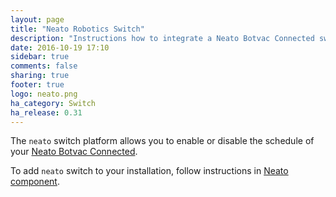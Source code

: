 ```yaml
---
layout: page
title: "Neato Robotics Switch"
description: "Instructions how to integrate a Neato Botvac Connected switch within Home Assistant."
date: 2016-10-19 17:10
sidebar: true
comments: false
sharing: true
footer: true
logo: neato.png
ha_category: Switch
ha_release: 0.31
---
```


The `neato` switch platform allows you to enable or disable the schedule of your [Neato Botvac Connected](https://www.neatorobotics.com/robot-vacuum/botvac-connected-series/botvac-connected/).

To add `neato` switch to your installation, follow instructions in [Neato component](/components/neato/).
